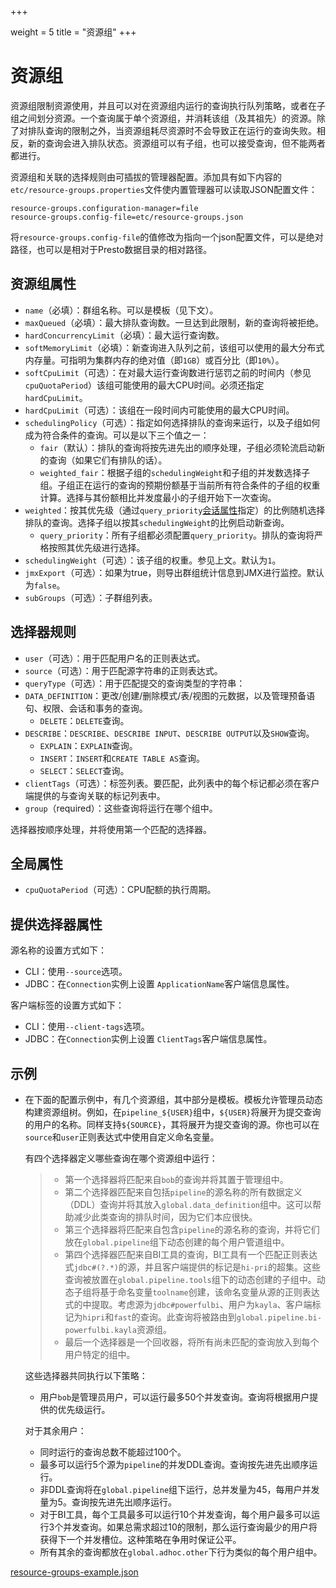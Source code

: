 +++

weight = 5
title = "资源组"
+++

# 资源组

资源组限制资源使用，并且可以对在资源组内运行的查询执行队列策略，或者在子组之间划分资源。一个查询属于单个资源组，并消耗该组（及其祖先）的资源。除了对排队查询的限制之外，当资源组耗尽资源时不会导致正在运行的查询失败。相反，新的查询会进入排队状态。资源组可以有子组，也可以接受查询，但不能两者都进行。

资源组和关联的选择规则由可插拔的管理器配置。添加具有如下内容的`etc/resource-groups.properties`文件使内置管理器可以读取JSON配置文件：

```{.none}
resource-groups.configuration-manager=file
resource-groups.config-file=etc/resource-groups.json
```

将`resource-groups.config-file`的值修改为指向一个json配置文件，可以是绝对路径，也可以是相对于Presto数据目录的相对路径。

## 资源组属性

- `name`（必填）：群组名称。可以是模板（见下文）。
- `maxQueued`（必填）：最大排队查询数。一旦达到此限制，新的查询将被拒绝。
- `hardConcurrencyLimit`（必填）：最大运行查询数。
- `softMemoryLimit`（必填）：新查询进入队列之前，该组可以使用的最大分布式内存量。可指明为集群内存的绝对值（即`1GB`）或百分比（即`10%`）。
- `softCpuLimit`（可选）：在对最大运行查询数进行惩罚之前的时间内（参见`cpuQuotaPeriod`）该组可能使用的最大CPU时间。必须还指定`hardCpuLimit`。
- `hardCpuLimit`（可选）：该组在一段时间内可能使用的最大CPU时间。
- `schedulingPolicy`（可选）：指定如何选择排队的查询来运行，以及子组如何成为符合条件的查询。可以是以下三个值之一：
  - `fair`（默认）：排队的查询将按先进先出的顺序处理，子组必须轮流启动新的查询（如果它们有排队的话）。
  - `weighted_fair`：根据子组的`schedulingWeight`和子组的并发数选择子组。子组正在运行的查询的预期份额基于当前所有符合条件的子组的权重计算。选择与其份额相比并发度最小的子组开始下一次查询。
- `weighted`：按其优先级（通过`query_priority`[会话属性](../sql/set-session)指定）的比例随机选择排队的查询。选择子组以按其`schedulingWeight`的比例启动新查询。
  - `query_priority`：所有子组都必须配置`query_priority`。排队的查询将严格按照其优先级进行选择。
- `schedulingWeight`（可选）：该子组的权重。参见上文。默认为`1`。
- `jmxExport`（可选）：如果为true，则导出群组统计信息到JMX进行监控。默认为`false`。
- `subGroups`（可选）：子群组列表。

## 选择器规则

- `user`（可选）：用于匹配用户名的正则表达式。
- `source`（可选）：用于匹配源字符串的正则表达式。
- `queryType`（可选）：用于匹配提交的查询类型的字符串：
- `DATA_DEFINITION`：更改/创建/删除模式/表/视图的元数据，以及管理预备语句、权限、会话和事务的查询。
  - `DELETE`：`DELETE`查询。
- `DESCRIBE`：`DESCRIBE`、`DESCRIBE INPUT`、`DESCRIBE OUTPUT`以及`SHOW`查询。
  - `EXPLAIN`：`EXPLAIN`查询。
  - `INSERT`：`INSERT`和`CREATE TABLE AS`查询。
  - `SELECT`：`SELECT`查询。
- `clientTags`（可选）：标签列表。要匹配，此列表中的每个标记都必须在客户端提供的与查询关联的标记列表中。
- `group`（required）：这些查询将运行在哪个组中。

选择器按顺序处理，并将使用第一个匹配的选择器。

## 全局属性

- `cpuQuotaPeriod`（可选）：CPU配额的执行周期。

## 提供选择器属性

源名称的设置方式如下：

- CLI：使用`--source`选项。
- JDBC：在`Connection`实例上设置 `ApplicationName`客户端信息属性。

客户端标签的设置方式如下：

- CLI：使用`--client-tags`选项。
- JDBC：在`Connection`实例上设置 `ClientTags`客户端信息属性。

## 示例

- 在下面的配置示例中，有几个资源组，其中部分是模板。模板允许管理员动态构建资源组树。例如，在`pipeline_${USER}`组中，`${USER}`将展开为提交查询的用户的名称。同样支持`${SOURCE}`，其将展开为提交查询的源。你也可以在`source`和`user`正则表达式中使用自定义命名变量。
  
  有四个选择器定义哪些查询在哪个资源组中运行：
  
  > - 第一个选择器将匹配来自`bob`的查询并将其置于管理组中。
  > - 第二个选择器匹配来自包括`pipeline`的源名称的所有数据定义（DDL）查询并将其放入`global.data_definition`组中。这可以帮助减少此类查询的排队时间，因为它们本应很快。
  > - 第三个选择器将匹配来自包含`pipeline`的源名称的查询，并将它们放在`global.pipeline`组下动态创建的每个用户管道组中。
  > - 第四个选择器匹配来自BI工具的查询，BI工具有一个匹配正则表达式`jdbc#(?.*)`的源，并且客户端提供的标记是`hi-pri`的超集。这些查询被放置在`global.pipeline.tools`组下的动态创建的子组中。动态子组将基于命名变量`toolname`创建，该命名变量从源的正则表达式的中提取。考虑源为`jdbc#powerfulbi`、用户为`kayla`、客户端标记为`hipri`和`fast`的查询。此查询将被路由到`global.pipeline.bi-powerfulbi.kayla`资源组。
  > - 最后一个选择器是一个回收器，将所有尚未匹配的查询放入到每个用户特定的组中。
  
  这些选择器共同执行以下策略：
  
  - 用户`bob`是管理员用户，可以运行最多50个并发查询。查询将根据用户提供的优先级运行。
  
  对于其余用户：
  
  - 同时运行的查询总数不能超过100个。
  - 最多可以运行5个源为`pipeline`的并发DDL查询。查询按先进先出顺序运行。
  - 非DDL查询将在`global.pipeline`组下运行，总并发量为45，每用户并发量为5。查询按先进先出顺序运行。
  - 对于BI工具，每个工具最多可以运行10个并发查询，每个用户最多可以运行3个并发查询。如果总需求超过10的限制，那么运行查询最少的用户将获得下一个并发槽位。这种策略在争用时保证公平。
  - 所有其余的查询都放在`global.adhoc.other`下行为类似的每个用户组中。

[resource-groups-example.json](./resource-groups-example.json)